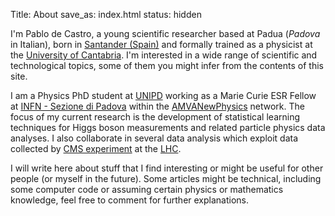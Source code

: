 Title: About
save_as: index.html
status: hidden

I'm Pablo de Castro, 
a young scientific researcher based at Padua (*Padova* in Italian), 
born in [Santander (Spain)](https://en.wikipedia.org/wiki/Santander,_Spain)
and formally trained as a physicist at 
the [University of Cantabria](http://web.unican.es/en/Pages/default.aspx).
I'm interested in a wide range of scientific and technological
topics, some of them you might infer from the contents of this site.

I am a Physics PhD student at [UNIPD](https://en.wikipedia.org/wiki/University_of_Padua) 
working as a Marie Curie ESR Fellow
at [INFN - Sezione di Padova](http://www.pd.infn.it/)
within the [AMVANewPhysics](https://amva4newphysics.wordpress.com/) network.
The focus of my current research is the development of statistical learning
techniques for Higgs boson measurements and related particle physics data analyses. 
I also collaborate in several data analysis which exploit data collected
by [CMS experiment](https://en.wikipedia.org/wiki/Compact_Muon_Solenoid) at
the [LHC](https://en.wikipedia.org/wiki/Large_Hadron_Collider). 


I will write here about stuff that I find interesting or might
be useful for other people (or myself in the future).
Some articles might be technical, including
some computer code or assuming certain physics or 
mathematics knowledge, feel free to comment for
further explanations.  

